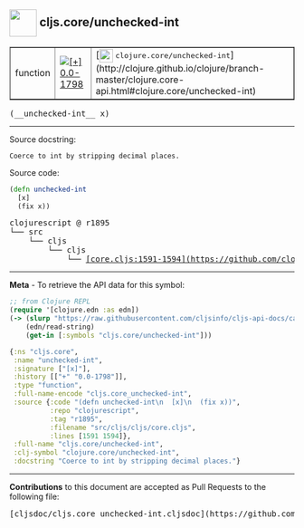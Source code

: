 ## <img width="48px" valign="middle" src="http://i.imgur.com/Hi20huC.png"> cljs.core/unchecked-int

 <table border="1">
<tr>

<td>function</td>
<td><a href="https://github.com/cljsinfo/cljs-api-docs/tree/0.0-1798"><img valign="middle" alt="[+] 0.0-1798" src="https://img.shields.io/badge/+-0.0--1798-lightgrey.svg"></a> </td>
<td>
[<img height="24px" valign="middle" src="http://i.imgur.com/1GjPKvB.png"> <samp>clojure.core/unchecked-int</samp>](http://clojure.github.io/clojure/branch-master/clojure.core-api.html#clojure.core/unchecked-int)
</td>
</tr>
</table>

 <samp>
(__unchecked-int__ x)<br>
</samp>

---




Source docstring:

```
Coerce to int by stripping decimal places.
```

Source code:

```clj
(defn unchecked-int
  [x]
  (fix x))
```

 <pre>
clojurescript @ r1895
└── src
    └── cljs
        └── cljs
            └── <ins>[core.cljs:1591-1594](https://github.com/clojure/clojurescript/blob/r1895/src/cljs/cljs/core.cljs#L1591-L1594)</ins>
</pre>


---

__Meta__ - To retrieve the API data for this symbol:

```clj
;; from Clojure REPL
(require '[clojure.edn :as edn])
(-> (slurp "https://raw.githubusercontent.com/cljsinfo/cljs-api-docs/catalog/cljs-api.edn")
    (edn/read-string)
    (get-in [:symbols "cljs.core/unchecked-int"]))
```

```clj
{:ns "cljs.core",
 :name "unchecked-int",
 :signature ["[x]"],
 :history [["+" "0.0-1798"]],
 :type "function",
 :full-name-encode "cljs.core_unchecked-int",
 :source {:code "(defn unchecked-int\n  [x]\n  (fix x))",
          :repo "clojurescript",
          :tag "r1895",
          :filename "src/cljs/cljs/core.cljs",
          :lines [1591 1594]},
 :full-name "cljs.core/unchecked-int",
 :clj-symbol "clojure.core/unchecked-int",
 :docstring "Coerce to int by stripping decimal places."}

```

---

__Contributions__ to this document are accepted as Pull Requests to the following file:

 <pre>
[cljsdoc/cljs.core_unchecked-int.cljsdoc](https://github.com/cljsinfo/cljs-api-docs/blob/master/cljsdoc/cljs.core_unchecked-int.cljsdoc)
</pre>

